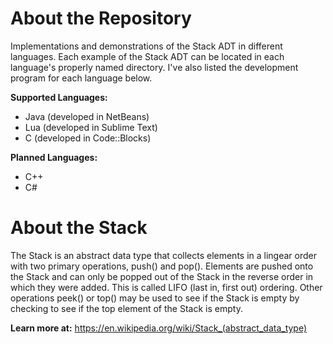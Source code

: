 # About the Repository
Implementations and demonstrations of the Stack ADT in different languages. Each example of the Stack ADT can be located in each language's properly named directory. I've also listed the development program for each language below.

**Supported Languages:**
- Java (developed in NetBeans)
- Lua (developed in Sublime Text)
- C (developed in Code::Blocks)

**Planned Languages:**
- C++
- C#

# About the Stack
The Stack is an abstract data type that collects elements in a lingear order with two primary operations, push() and pop(). Elements are pushed onto the Stack and can only be popped out of the Stack in the reverse order in which they were added. This is called LIFO (last in, first out) ordering. Other operations peek() or top() may be used to see if the Stack is empty by checking to see if the top element of the Stack is empty.

**Learn more at:**
https://en.wikipedia.org/wiki/Stack_(abstract_data_type)
